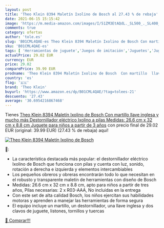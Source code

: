 ```yaml
---
layout: post
title: 'Theo Klein 8394 Maletín Ixolino de Bosch al 27.43 % de rebaja'
date: 2021-06-15 15:15:42
image: 'https://m.media-amazon.com/images/I/51ZM3EtAQdL._SL500_._SL400_.jpg'
comments: true
category: ofertas
author: 'tole.es'
slug: 'B01CML4QAE-es Theo Klein 8394 Maletín Ixolino de Bosch Con martillo...'
sku: 'B01CML4QAE-es'
tags: [ 'Herramientas de juguete','Juegos de imitación','Juguetes','Juguetes y juegos','klein','theo','theo klein', ]
actualPrice: 29.02 EUR
currency: EUR
price: 29.02
comparePrice: 39.99 EUR
prodname: 'Theo Klein 8394 Maletín Ixolino de Bosch  Con martillo  llave inglesa y mucho más  Destornillador eléctrico Ixolino a pilas  Medidas: 26.6 cm x 32 cm x 8.8 cm  Juguete para niños a partir de 3 años'
country: 'es'
flag: '🇪🇸'
brand: 'Theo Klein'
buyurl: 'https://www.amazon.es/dp/B01CML4QAE/?tag=tolees-21'
descuento: '27.43'
average: '30.6954216867468'
---
```


Tienes [Theo Klein 8394 Maletín Ixolino de Bosch  Con martillo  llave inglesa y mucho más  Destornillador eléctrico Ixolino a pilas  Medidas: 26.6 cm x 32 cm x 8.8 cm  Juguete para niños a partir de 3 años](https://www.amazon.es/dp/B01CML4QAE/?tag=tolees-21) con precio final de  29.02 EUR (original: 39.99 EUR) (27.43 %  de rebaja) aqui!

[![Theo Klein 8394 Maletín Ixolino de Bosch](https://m.media-amazon.com/images/I/51ZM3EtAQdL._SL500_._SL400_.jpg)](https://www.amazon.es/dp/B01CML4QAE/?tag=tolees-21)

🔎:

- La característica destacada más popular: el destornillador eléctrico Ixolino de Bosch que funciona con pilas y cuenta con luz, sonido, rotación a derecha e izquierda y elementos intercambiables
- Los pequeños obreros y obreras encontrarán todo lo que necesitan en el robusto y transparente maletín de herramientas con diseño de Bosch
- Medidas: 26.6 cm x 32 cm x 8.8 cm, apto para niños a partir de tres años, Pilas necesarias: 2 x R03-AAA, No incluidas en la entrega
- Con este set de alta calidad Bosch, los niños ejercitan sus habilidades motoras y aprenden a manejar las herramientas de forma segura
- El equipo incluye un martillo, un destornillador, una llave inglesa y dos clavos de juguete, listones, tornillos y tuercas

[🛒 Comprar!!!](https://www.amazon.es/dp/B01CML4QAE/?tag=tolees-21)
